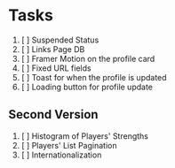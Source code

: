 # Tasks

1. [ ] Suspended Status
1. [ ] Links Page DB
1. [ ] Framer Motion on the profile card
1. [ ] Fixed URL fields
1. [ ] Toast for when the profile is updated
1. [ ] Loading button for profile update

## Second Version

1. [ ] Histogram of Players' Strengths
1. [ ] Players' List Pagination
1. [ ] Internationalization
